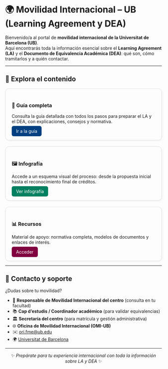 # 🌍 Movilidad Internacional – UB (Learning Agreement y DEA)

Bienvenido/a al portal de **movilidad internacional de la Universitat de Barcelona (UB)**.  
Aquí encontrarás toda la información esencial sobre el **Learning Agreement (LA)** y el **Documento de Equivalencia Académica (DEA)**: qué son, cómo tramitarlos y a quién contactar.

---

## 🚀 Explora el contenido

<div style="display: flex; flex-wrap: wrap; gap: 20px;">

  <div style="flex: 1; min-width: 250px; border: 1px solid #ddd; border-radius: 12px; padding: 20px; box-shadow: 2px 2px 6px rgba(0,0,0,0.05);">
    <h3>📘 Guía completa</h3>
    <p>Consulta la guía detallada con todos los pasos para preparar el LA y el DEA, con explicaciones, consejos y normativa.</p>
    <a href="guia_learning_agreement_dea.md" style="background:#004080; color:white; padding:8px 14px; border-radius:6px; text-decoration:none;">Ir a la guía</a>
  </div>

  <div style="flex: 1; min-width: 250px; border: 1px solid #ddd; border-radius: 12px; padding: 20px; box-shadow: 2px 2px 6px rgba(0,0,0,0.05);">
    <h3>🖼️ Infografía</h3>
    <p>Accede a un esquema visual del proceso: desde la propuesta inicial hasta el reconocimiento final de créditos.</p>
    <a href="images/infografia_learning_agreement_dea.png" style="background:#008060; color:white; padding:8px 14px; border-radius:6px; text-decoration:none;">Ver infografía</a>
  </div>

  <div style="flex: 1; min-width: 250px; border: 1px solid #ddd; border-radius: 12px; padding: 20px; box-shadow: 2px 2px 6px rgba(0,0,0,0.05);">
    <h3>📊 Recursos</h3>
    <p>Material de apoyo: normativa completa, modelos de documentos y enlaces de interés.</p>
    <a href="recursos.md" style="background:#800040; color:white; padding:8px 14px; border-radius:6px; text-decoration:none;">Acceder</a>
  </div>

</div>

---

## 📌 Contacto y soporte

¿Dudas sobre tu movilidad?

- 👤 **Responsable de Movilidad Internacional del centro** (consulta en tu facultad)  
- 📚 **Cap d’estudis / Coordinador académico** (para validar equivalencias)  
- 🏛️ **Secretaría del centro** (para matrícula y gestión administrativa)  
- 🌐 **Oficina de Movilidad Internacional (OMI-UB)**  
- ✉️ [ori.fme@ub.edu](mailto:ori.fme@ub.edu)  
- 🌍 [Universitat de Barcelona](https://www.ub.edu)  

---

<div align="center">

✨ *Prepárate para tu experiencia internacional con toda la información sobre LA y DEA* ✨  

</div>
